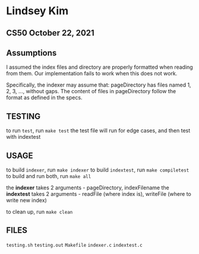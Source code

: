 # Lindsey Kim
## CS50 October 22, 2021

## Assumptions
I assumed the index files and directory are properly formatted when reading from them. Our implementation fails to work when this does not work.

Specifically, the indexer may assume that:
pageDirectory has files named 1, 2, 3, ..., without gaps.
The content of files in pageDirectory follow the format as defined in the specs.

## TESTING
to run `test`, run `make test`
the test file will run for edge cases, and then test with indextest

## USAGE

to build `indexer`, run `make indexer`
to build `indextest`, run `make compiletest`
to build and run both, run `make all`

the __indexer__ takes 2 arguments - pageDirectory, indexFilename
the __indextest__ takes 2 arguments - readFile (where index is), writeFile (where to write new index)

to clean up, run `make clean`

## FILES
`testing.sh`
`testing.out`
`Makefile`
`indexer.c`
`indextest.c`